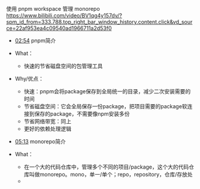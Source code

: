 使用 pnpm workspace 管理 monorepo
https://www.bilibili.com/video/BV1qg4y157dv/?spm_id_from=333.788.top_right_bar_window_history.content.click&vd_source=22af953ea4c09540ad1966711a2d53f0

- [02:54](https://www.bilibili.com/video/BV1qg4y157dv/?t=174.441418#t=02:54.44) pnpm简介
- What：
	- 快速的节省磁盘空间的包管理工具
- Why/优点：
	- 快速：pnpm会将package保存到全局统一的目录，减少二次安装需要的时间
	- 节省磁盘空间：它会全局保存一份package，把项目需要的package软连接到保存的package，不需要像npm安装多份
	- 节省网络带宽：同上
	- 更好的依赖处理逻辑

- [05:13](https://www.bilibili.com/video/BV1qg4y157dv/?t=313.731749#t=05:13.73) monorepo简介
- What：
	- 在一个大的代码仓库中，管理多个不同的项目/package，这个大的代码仓库叫做monorepo。mono，单一/单个；repo，repository，仓库/存放处
	- 